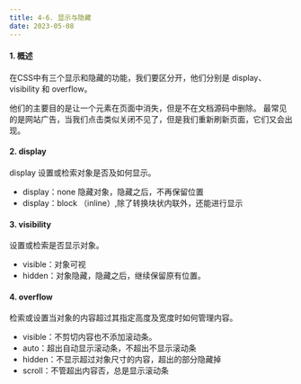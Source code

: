 ```yaml
---
title: 4-6. 显示与隐藏
date: 2023-05-08
---
```

#### 1. 概述
在CSS中有三个显示和隐藏的功能，我们要区分开，他们分别是 display、visibility 和 overflow。

他们的主要目的是让一个元素在页面中消失，但是不在文档源码中删除。 最常见的是网站广告，当我们点击类似关闭不见了，但是我们重新刷新页面，它们又会出现。

#### 2. display
display 设置或检索对象是否及如何显示。
- display：none 隐藏对象，隐藏之后，不再保留位置
- display：block （inline）,除了转换块状内联外，还能进行显示

#### 3. visibility
设置或检索是否显示对象。
- visible：对象可视
- hidden：对象隐藏，隐藏之后，继续保留原有位置。

#### 4. overflow
检索或设置当对象的内容超过其指定高度及宽度时如何管理内容。
- visible：不剪切内容也不添加滚动条。
- auto：超出自动显示滚动条，不超出不显示滚动条
- hidden：不显示超过对象尺寸的内容，超出的部分隐藏掉
- scroll：不管超出内容否，总是显示滚动条